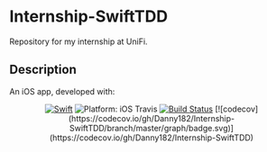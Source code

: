 # Internship-SwiftTDD
Repository for my internship at UniFi.

## Description
An iOS app, developed with:
<p align="center">
<a href="https://developer.apple.com/swift/"><img src="https://img.shields.io/badge/Swift-4.2-orange.svg?style=flat" alt="Swift"/></a>
<img src="https://img.shields.io/badge/iOS-12.0%2B-blue.svg" alt="Platform: iOS">
Travis <a href="https://travis-ci.org/Danny182/Internship-SwiftTDD"><img src="https://travis-ci.org/Danny182/Internship-SwiftTDD.svg?branch=master" alt="Build Status"/></a>
[![codecov](https://codecov.io/gh/Danny182/Internship-SwiftTDD/branch/master/graph/badge.svg)](https://codecov.io/gh/Danny182/Internship-SwiftTDD)
</p>
